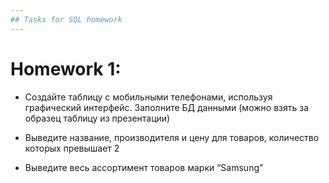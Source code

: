 ```yaml
---
## Tasks for SQL homework
---
```


# Homework 1:
* Создайте таблицу с мобильными телефонами, используя графический интерфейс. Заполните БД данными (можно взять за образец таблицу из презентации)

* Выведите название, производителя и цену для товаров, количество которых превышает 2

* Выведите весь ассортимент товаров марки “Samsung”

